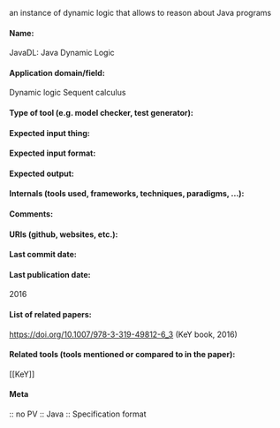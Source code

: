 an instance of dynamic logic that allows to reason about Java programs

#### Name:
JavaDL: Java Dynamic Logic

#### Application domain/field:
Dynamic logic
Sequent calculus

#### Type of tool (e.g. model checker, test generator):

#### Expected input thing:

#### Expected input format:

#### Expected output:

#### Internals (tools used, frameworks, techniques, paradigms, ...):

#### Comments:

#### URIs (github, websites, etc.):

#### Last commit date:

#### Last publication date:
2016

#### List of related papers:
https://doi.org/10.1007/978-3-319-49812-6_3 (KeY book, 2016)

#### Related tools (tools mentioned or compared to in the paper):
[[KeY]]

#### Meta
:: no PV
:: Java
:: Specification format